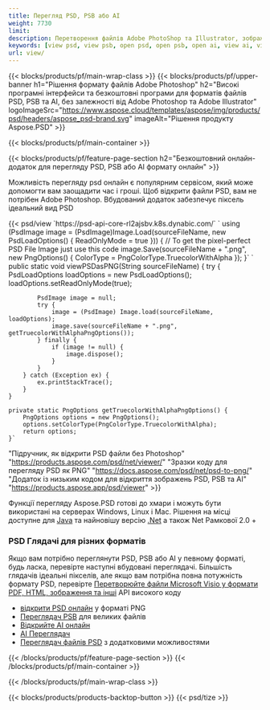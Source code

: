 ```yaml
---
title: Перегляд PSD, PSB або AI
weight: 7730
limit: 
description: Перетворення файлів Adobe PhotoShop та Illustrator, зображення та інші формати
keywords: [view psd, view psb, open psd, open psb, open ai, view ai, view image, open photoshop file, open illustrator file]
url: view/
---
```


{{< blocks/products/pf/main-wrap-class >}}
{{< blocks/products/pf/upper-banner h1="Рішення формату файлів Adobe Photoshop" h2="Високі програмні інтерфейси та безкоштовні програми для форматів файлів PSD, PSB та AI, без залежності від Adobe Photoshop та Adobe Illustrator" logoImageSrc="https://www.aspose.cloud/templates/aspose/img/products/psd/headers/aspose_psd-brand.svg" imageAlt="Рішення продукту Aspose.PSD" >}}

{{< blocks/products/pf/main-container >}}

{{< blocks/products/pf/feature-page-section h2="Безкоштовний онлайн-додаток для перегляду PSD, PSB або AI формату онлайн" >}}
<p>Можливість перегляду psd онлайн є популярним сервісом, який може допомогти вам заощадити час і гроші. Щоб відкрити файли PSD, вам не потрібен Adobe Photoshop. Вбудований додаток забезпечує піксель ідеальний вид PSD</p>
{{< psd/view `https://psd-api-core-rl2ajsbv.k8s.dynabic.com/` 
`    using (PsdImage image = (PsdImage)Image.Load(sourceFileName, new PsdLoadOptions() { ReadOnlyMode = true }))
    {
        // To get the pixel-perfect PSD File Image just use this code
        image.Save(sourceFileName + ".png",  new PngOptions() {  ColorType = PngColorType.TruecolorWithAlpha });
    }` 
	`    public static void viewPSDasPNG(String sourceFileName) {
        try {
            PsdLoadOptions loadOptions = new PsdLoadOptions();
            loadOptions.setReadOnlyMode(true);
            
            PsdImage image = null;
            try {
                image = (PsdImage) Image.load(sourceFileName, loadOptions);
                image.save(sourceFileName + ".png", getTruecolorWithAlphaPngOptions());
            } finally {
                if (image != null) {
                    image.dispose();
                }
            }
        } catch (Exception ex) {
            ex.printStackTrace();
        }
    }
    
    private static PngOptions getTruecolorWithAlphaPngOptions() {
        PngOptions options = new PngOptions();
        options.setColorType(PngColorType.TruecolorWithAlpha);
        return options;
    }` 
"Підручник, як відкрити PSD файли без Photoshop" "https://products.aspose.com/psd/net/viewer/" 
"Зразки коду для перегляду PSD як PNG"  "https://docs.aspose.com/psd/net/psd-to-png/" 
"Додаток із низьким кодом для відкриття зображень PSD, PSB та AI" "https://products.aspose.app/psd/viewer" >}}
<p>Функції перегляду Aspose.PSD готові до хмари і можуть бути використані на серверах Windows, Linux і Mac. Рішення на місці доступне для <a href="https://products.aspose.com/psd/java/">Java</a> та найновішу версію <a href="https://products.aspose.com/psd/net/">.Net</a> а також Net Рамкової 2.0 +</p>

<h3 class="headingpdleft">PSD Глядачі для різних форматів</h3>
<p>Якщо вам потрібно переглянути PSD, PSB або AI у певному форматі, будь ласка, перевірте наступні вбудовані переглядачі. Більшість глядачів ідеальні пікселів, але якщо вам потрібна повна потужність формату PSD, перевірте <a href="/psd/">Перетворюйте файли Microsoft Visio у формати PDF, HTML, зображення та інші</a> API високого коду</p>
<ul>
<li><a href="open-psd-online">відкрити PSD онлайн</a> у форматі PNG</li>
<li><a href="psb">Переглядач PSB</a> для великих файлів</li>
<li><a href="open-ai-online">Відкрийте AI онлайн</a></li>
<li><a href="ai">AI Переглядач</a></li>
<li><a href="/psd/view/psd-file-viewer">Переглядач файлів PSD</a> з додатковими можливостями</li>
</ul>

{{< /blocks/products/pf/feature-page-section >}}
{{< /blocks/products/pf/main-container >}}


{{< /blocks/products/pf/main-wrap-class >}}

{{< blocks/products/products-backtop-button >}}
{{< psd/tize >}}
